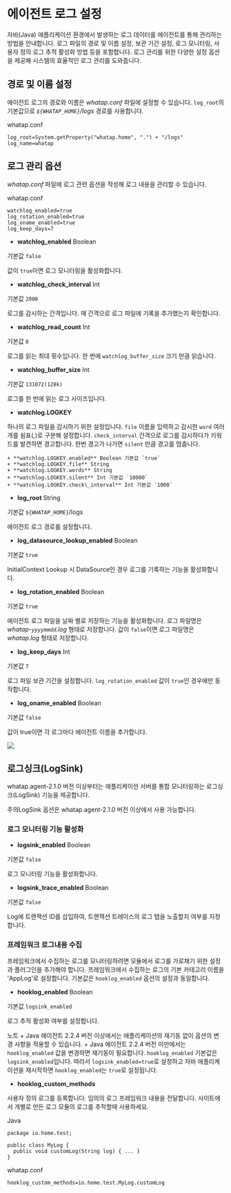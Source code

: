 에이전트 로그 설정
==========

자바(Java) 애플리케이션 환경에서 발생하는 로그 데이터를 에이전트를 통해 관리하는 방법을 안내합니다. 로그 파일의 경로 및 이름 설정, 보관 기간 설정, 로그 모니터링, 사용자 정의 로그 추적 활성화 방법 등을 포함합니다. 로그 관리를 위한 다양한 설정 옵션을 제공해 시스템의 효율적인 로그 관리를 도와줍니다.

경로 및 이름 설정[​](#경로-및-이름-설정 "경로 및 이름 설정에 대한 직접 링크")
-------------------------------------------------

에이전트 로그의 경로와 이름은 *whatap.conf* 파일에 설정할 수 있습니다. `log_root`의 기본값으로 *`${WHATAP_HOME}`/logs* 경로를 사용합니다.

whatap.conf
```
log_root=System.getProperty("whatap.home", ".") + "/logs"  
log_name=whatap  

```
로그 관리 옵션[​](#로그-관리-옵션 "로그 관리 옵션에 대한 직접 링크")
-------------------------------------------

*whatap.conf* 파일에 로그 관련 옵션을 작성해 로그 내용을 관리할 수 있습니다.

whatap.conf
```
watchlog_enabled=true  
log_rotation_enabled=true  
log_oname_enabled=true  
log_keep_days=7  

```
* **watchlog\_enabled** Boolean

기본값 `false`

값이 `true`이면 로그 모니터링을 활성화합니다.
* **watchlog\_check\_interval** Int

기본값 `2000`

로그를 감시하는 간격입니다. 매 간격으로 로그 파일에 기록을 추가했는지 확인합니다.
* **watchlog\_read\_count** Int

기본값 `8`

로그를 읽는 최대 횟수입니다. 한 번에 `watchlog_buffer_size` 크기 만큼 읽습니다.
* **watchlog\_buffer\_size** Int

기본값 `131072(128k)`

로그를 한 번에 읽는 로그 사이즈입니다.
* **watchlog.LOGKEY**

하나의 로그 파일을 감시하기 위한 설정입니다. `file` 이름을 입력하고 감시한 `word` 여러 개를 쉼표(,)로 구분해 설정합니다. `check_interval` 간격으로 로그를 감시하다가 키워드를 발견하면 경고합니다. 한번 경고가 나가면 `silent` 만큼 경고를 멈춥니다.


	+ **watchlog.LOGKEY.enabled** Boolean 기본값 `true`
	+ **watchlog.LOGKEY.file** String
	+ **watchlog.LOGKEY.words** String
	+ **watchlog.LOGKEY.silent** Int 기본값 `10000`
	+ **watchlog.LOGKEY.check\_interval** Int 기본값 `1000`
* **log\_root** String

기본값 `${WHATAP_HOME}`/logs

에이전트 로그 경로를 설정합니다.
* **log\_datasource\_lookup\_enabled** Boolean

기본값 `true`

InitialContext Lookup 시 DataSource인 경우 로그를 기록하는 기능을 활성화합니다.
* **log\_rotation\_enabled** Boolean

기본값 `true`

에이전트 로그 파일을 날짜 별로 저장하는 기능을 활성화합니다. 로그 파일명은 *whatap-`yyyymmdd`.log* 형태로 저장합니다. 값이 `false`이면 로그 파일명은 *whatap.log* 형태로 저장합니다.
* **log\_keep\_days** Int

기본값 `7`

로그 파일 보관 기간을 설정합니다. `log_rotation_enabled` 값이 `true`인 경우에만 동작합니다.
* **log\_oname\_enabled** Boolean

기본값 `false`

값이 true이면 각 로그마다 에이전트 이름을 추가합니다.

![](/assets/images/java-agent-log-oname-9873bf818d3db89a259e9272d79a0d74.png)

로그싱크(LogSink)[​](#logsink "로그싱크(LogSink)에 대한 직접 링크")
----------------------------------------------------

whatap.agent-2.1.0 버전 이상부터는 애플리케이션 서버를 통합 모니터링하는 로그싱크(LogSink) 기능을 제공합니다.

주의LogSink 옵션은 whatap.agent-2.1.0 버전 이상에서 사용 가능합니다.

### 로그 모니터링 기능 활성화[​](#로그-모니터링-기능-활성화 "로그 모니터링 기능 활성화에 대한 직접 링크")

* **logsink\_enabled** Boolean

기본값 `false`

로그 모니터링 기능을 활성화합니다.
* **logsink\_trace\_enabled** Boolean

기본값 `false`

Log에 트랜잭션 ID를 삽입하여, 트랜잭션 트레이스의 로그 탭을 노출할지 여부를 지정합니다.

### 프레임워크 로그내용 수집[​](#프레임워크-로그내용-수집 "프레임워크 로그내용 수집에 대한 직접 링크")

프레임워크에서 수집하는 로그를 모니터링하려면 모듈에서 로그를 가로채기 위한 설정과 플러그인을 추가해야 합니다. 프레임워크에서 수집하는 로그의 기본 카테고리 이름을 'AppLog'로 설정합니다. 기본값은 `hooklog_enabled` 옵션의 설정과 동일합니다.

* **hooklog\_enabled** Boolean

기본값 `logsink_enabled`

로그 추적 활성화 여부를 설정합니다.

노트
	+ Java 에이전트 2.2.4 버전 이상에서는 애플리케이션의 재기동 없이 옵션의 변경 사항을 적용할 수 있습니다.
	+ Java 에이전트 2.2.4 버전 미만에서는 `hooklog_enabled` 값을 변경하면 재기동이 필요합니다. `hooklog_enabled` 기본값은 `logsink_enabled`입니다. 따라서 `logsink_enabled=true`로 설정하고 자바 애플리케이션을 재시작하면 `hooklog_enabled`는 `true`로 설정됩니다.
* **hooklog\_custom\_methods**

사용자 정의 로그를 등록합니다. 임의의 로그 프레임워크 내용을 전달합니다. 사이트에서 개별로 만든 로그 모듈의 로그를 추적할때 사용하세요.

Java
```
package io.home.test;  
  
public class MyLog {    
  public void customLog(String log) { ... }  
}  

```
whatap.conf
```
hooklog_custom_methods=io.home.test.MyLog.customLog  

```
